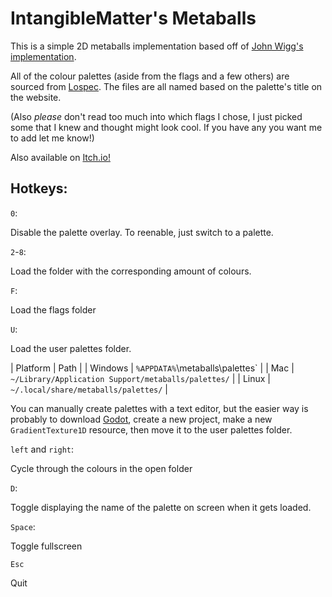 # IntangibleMatter's Metaballs

This is a simple 2D metaballs implementation based off of [John Wigg's implementation](https://john-wigg.dev/2DMetaballs/).

All of the colour palettes (aside from the flags and a few others) are sourced
from [Lospec](https://lospec.com). The files are all named based on the palette's
title on the website. 

(Also *please* don't read too much into which flags I chose, I just picked some
that I knew and thought might look cool. If you have any you want me to add let
me know!)

Also available on [Itch.io!](https://intangiblematter.itch.io/metaballs/)

## Hotkeys:

`0`:

Disable the palette overlay. To reenable, just switch to a palette.

`2`-`8`:

Load the folder with the corresponding amount of colours.

`F`:

Load the flags folder

`U`:

Load the user palettes folder.

| Platform | Path |
| Windows | `%APPDATA%`\metaballs\palettes\` |
| Mac | `~/Library/Application Support/metaballs/palettes/` |
| Linux | `~/.local/share/metaballs/palettes/` |

You can manually create palettes with a text editor, but the easier way is
probably to download [Godot](https://godotengine.org/), create a new project,
make a new `GradientTexture1D` resource, then move it to the user palettes folder.

`left` and `right`:

Cycle through the colours in the open folder

`D`:

Toggle displaying the name of the palette on screen when it gets loaded.

`Space`:

Toggle fullscreen

`Esc`

Quit


